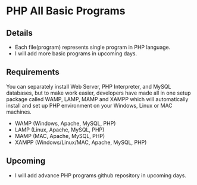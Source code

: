 # PHP All Basic Programs

## Details

  * Each file(program) represents single program in PHP language. 
  * I will add more basic programs in upcoming days.

## Requirements

You can separately install Web Server, PHP Interpreter, and MySQL databases, but to make work easier, developers have made all in one setup package called WAMP, LAMP, MAMP and XAMPP which will automatically install and set up PHP environment on your Windows, Linux or MAC machines.

* WAMP (Windows, Apache, MySQL, PHP)
* LAMP (Linux, Apache, MySQL, PHP)
* MAMP (MAC, Apache, MySQL, PHP)
* XAMPP (Windows/Linux/MAC, Apache, MySQL, PHP)

## Upcoming

  * I will add advance PHP programs github repository in upcoming days.

